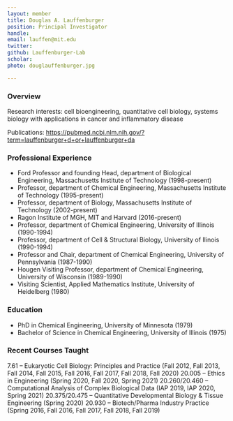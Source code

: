 ```yaml
---
layout: member
title: Douglas A. Lauffenburger
position: Principal Investigator
handle: 
email: lauffen@mit.edu
twitter:
github: Lauffenburger-Lab
scholar: 
photo: douglauffenburger.jpg

---
```


### Overview
Research interests: cell bioengineering, quantitative cell biology, systems biology with applications in cancer and inflammatory disease

Publications: https://pubmed.ncbi.nlm.nih.gov/?term=lauffenburger+d+or+lauffenburger+da



### Professional Experience
- Ford Professor and founding Head, department of Biological Engineering, Massachusetts Institute of Technology (1998-present)
- Professor, department of Chemical Engineering, Massachusetts Institute of Technology (1995-present)
- Professor, department of Biology, Massachusetts Institute of Technology (2002-present)
- Ragon Institute of MGH, MIT and Harvard (2016-present)
- Professor, department of Chemical Engineering, University of Illinois (1990-1994)
- Professor, department of Cell & Structural Biology, University of Ilinois (1990-1994)
- Professor and Chair, department of Chemical Engineering, University of Pennsylvania (1987-1990)
- Hougen Visiting Professor, department of Chemical Engineering, University of Wisconsin (1989-1990)
- Visiting Scientist, Applied Mathematics Institute, University of Heidelberg (1980)

### Education
- PhD in Chemical Engineering, University of Minnesota (1979)
- Bachelor of Science in Chemical Engineering, University of Illinois (1975)

### Recent Courses Taught
7.61 – Eukaryotic Cell Biology: Principles and Practice (Fall 2012, Fall 2013, Fall 2014, Fall 2015, Fall 2016, Fall 2017, Fall 2018, Fall 2020) 
20.005 – Ethics in Engineering (Spring 2020, Fall 2020, Spring 2021) 
20.260/20.460 – Computational Analysis of Complex Biological Data (IAP 2019, IAP 2020, Spring 2021)
20.375/20.475 – Quantitative Developmental Biology & Tissue Engineering (Spring 2020)
20.930 – Biotech/Pharma Industry Practice (Spring 2016, Fall 2016, Fall 2017, Fall 2018, Fall 2019) 
